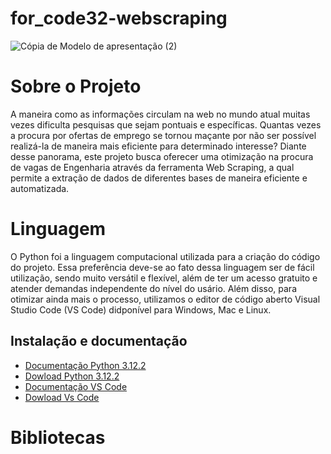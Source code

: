 # for_code32-webscraping
![Cópia de Modelo de apresentação (2)](https://github.com/SousaLJ/for_code32-webscraping/assets/145719118/72c6e64e-1761-4c43-a617-c010ed1a967b)

# Sobre o Projeto
A maneira como as informações circulam na web no mundo atual muitas vezes dificulta pesquisas que sejam pontuais e específicas. Quantas vezes a procura por ofertas de emprego se tornou maçante por não ser possível realizá-la  de maneira mais eficiente para determinado interesse? Diante desse panorama, este projeto busca oferecer uma otimização na procura de vagas de Engenharia através da ferramenta Web Scraping, a qual permite a extração de dados de diferentes bases de maneira eficiente e automatizada.

# Linguagem 
O Python foi a linguagem computacional utilizada para a criação do código do projeto. Essa preferência deve-se ao fato dessa linguagem ser de fácil utilização, sendo muito versátil e flexível, além de ter um acesso gratuito e atender demandas independente do nível do usário. Além disso, para otimizar ainda mais o processo, utilizamos o editor de código  aberto Visual Studio Code (VS Code) didponível para Windows, Mac e Linux.

## Instalação e documentação 
- [Documentação Python 3.12.2](https://www.python.org/doc/versions/)
- [Dowload Python 3.12.2](https://www.python.org/ftp/python/3.12.2/python-3.12.2-amd64.exe)
- [Documentação VS Code](https://code.visualstudio.com/docs)
- [Dowload Vs Code](https://code.visualstudio.com/download)

# Bibliotecas

